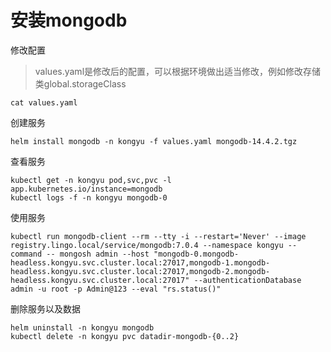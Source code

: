 # 安装mongodb

修改配置

> values.yaml是修改后的配置，可以根据环境做出适当修改，例如修改存储类global.storageClass

```
cat values.yaml
```

创建服务

```shell
helm install mongodb -n kongyu -f values.yaml mongodb-14.4.2.tgz
```

查看服务

```shell
kubectl get -n kongyu pod,svc,pvc -l app.kubernetes.io/instance=mongodb
kubectl logs -f -n kongyu mongodb-0
```

使用服务

```
kubectl run mongodb-client --rm --tty -i --restart='Never' --image  registry.lingo.local/service/mongodb:7.0.4 --namespace kongyu --command -- mongosh admin --host "mongodb-0.mongodb-headless.kongyu.svc.cluster.local:27017,mongodb-1.mongodb-headless.kongyu.svc.cluster.local:27017,mongodb-2.mongodb-headless.kongyu.svc.cluster.local:27017" --authenticationDatabase admin -u root -p Admin@123 --eval "rs.status()"
```

删除服务以及数据

```
helm uninstall -n kongyu mongodb
kubectl delete -n kongyu pvc datadir-mongodb-{0..2}
```

